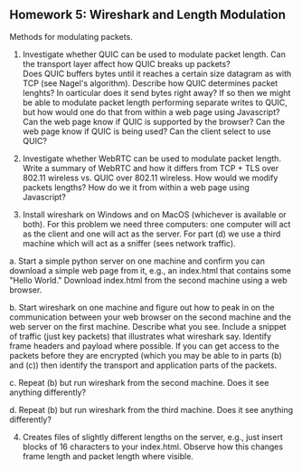 ## Homework 5: Wireshark and Length Modulation

Methods for modulating packets.

1. Investigate whether QUIC can be used to modulate packet length. 
   Can the transport layer affect how QUIC breaks up packets?  
   Does QUIC buffers bytes until it reaches a certain size 
   datagram as with TCP (see Nagel's algorithm).   Describe
   how QUIC determines packet lenghts?   In oarticular does it
   send bytes right away?  If so then we might be able to modulate
   packet length performing separate writes to QUIC, but how would
   one do that from within a web page using Javascript?  Can the web
   page know if QUIC is supported by the browser?  Can the web page know if
   QUIC is being used?  Can the client select to use QUIC? 
 
2. Investigate whether WebRTC can be used to modulate packet length.  Write
   a summary of WebRTC and how it differs from TCP + TLS over 802.11 wireless
   vs. QUIC over 802.11 wireless.  How would we modify packets lengths?
   How do we it from within a web page using Javascript?

3. Install wireshark on Windows and on MacOS (whichever is available or both).
For this problem we need three computers: one computer will act as the
client and one will act as the server. For part (d) we use a third
machine which will act as a sniffer (sees network traffic).

 a. Start a simple python server on one machine and confirm you 
    can download a simple web page from it, e.g., an index.html 
    that contains some "Hello World."  Download index.html from the second machine
    using a web browser.

 b. Start wireshark on one machine and figure out how to peak in on the communication between
    your web browser on the second machine and the web server on the first machine.
    Describe what you see.  Include a snippet of traffic (just key packets)
    that illustrates what wireshark say.  Identify frame headers and payload
    where possible.   If you can get access to the packets before they are encrypted
    (which you may be able to in parts (b) and (c)) then identify the 
    transport and application parts of the packets.

 c. Repeat (b) but run wireshark from the second machine. Does it see anything
    differently?

 d. Repeat (b) but run wireshark from the third machine. Does it see anything
    differently?

4.  Creates files of slightly different lengths on the server, e.g., just
    insert blocks of 16 characters to your index.html.  Observe how this changes
    frame length and packet length where visible.



